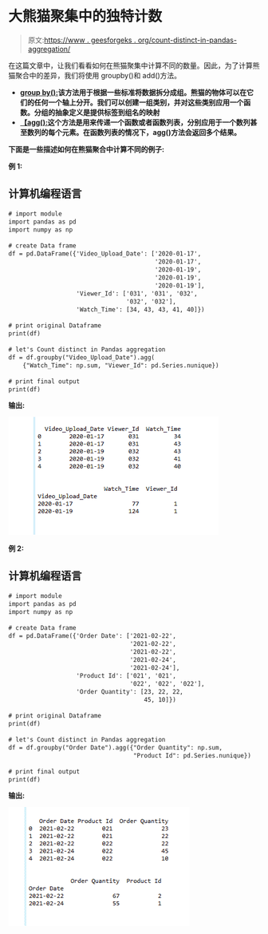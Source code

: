 # 大熊猫聚集中的独特计数

> 原文:[https://www . geesforgeks . org/count-distinct-in-pandas-aggregation/](https://www.geeksforgeeks.org/count-distinct-in-pandas-aggregation/)

在这篇文章中，让我们看看如何在熊猫聚集中计算不同的数量。因此，为了计算熊猫聚合中的差异，我们将使用 groupby()和 add()方法。

*   [**group by():**](https://www.geeksforgeeks.org/python-pandas-dataframe-groupby/)**该方法用于根据一些标准将数据拆分成组。熊猫的物体可以在它们的任何一个轴上分开。我们可以创建一组类别，并对这些类别应用一个函数。分组的抽象定义是提供标签到组名的映射**
*   **[**【agg():**](https://www.geeksforgeeks.org/python-pandas-series-agg/)这个方法是用来传递一个函数或者函数列表，分别应用于一个数列甚至数列的每个元素。在函数列表的情况下，agg()方法会返回多个结果。**

**下面是一些描述如何在熊猫聚合中计算不同的例子:**

****例 1:****

## **计算机编程语言**

```
# import module
import pandas as pd
import numpy as np

# create Data frame
df = pd.DataFrame({'Video_Upload_Date': ['2020-01-17',
                                         '2020-01-17',
                                         '2020-01-19',
                                         '2020-01-19',
                                         '2020-01-19'],
                   'Viewer_Id': ['031', '031', '032',
                                 '032', '032'],
                   'Watch_Time': [34, 43, 43, 41, 40]})

# print original Dataframe
print(df)

# let's Count distinct in Pandas aggregation
df = df.groupby("Video_Upload_Date").agg(
    {"Watch_Time": np.sum, "Viewer_Id": pd.Series.nunique})

# print final output
print(df)
```

****输出:****

**![](img/f713ac9ca1f192c9a9a4a99280354195.png)**

****例 2:****

## **计算机编程语言**

```
# import module
import pandas as pd
import numpy as np

# create Data frame
df = pd.DataFrame({'Order Date': ['2021-02-22',
                                  '2021-02-22',
                                  '2021-02-22',
                                  '2021-02-24',
                                  '2021-02-24'],
                   'Product Id': ['021', '021',
                                  '022', '022', '022'],
                   'Order Quantity': [23, 22, 22,
                                      45, 10]})

# print original Dataframe
print(df)

# let's Count distinct in Pandas aggregation
df = df.groupby("Order Date").agg({"Order Quantity": np.sum,
                                   "Product Id": pd.Series.nunique})

# print final output
print(df)
```

****输出:****

**![](img/b5895af40cc7e6bc232e884e4596b6a8.png)**